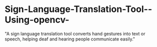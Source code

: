 # Sign-Language-Translation-Tool--Using-opencv-
 "A sign language translation tool converts hand gestures into text or speech, helping deaf and hearing people communicate easily."
